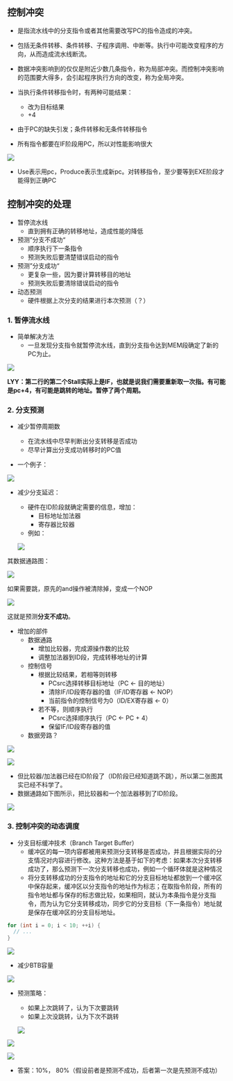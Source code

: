 ## 控制冲突

- 是指流水线中的分支指令或者其他需要改写PC的指令造成的冲突。

- 包括无条件转移、条件转移、子程序调用、中断等。执行中可能改变程序的方向，从而造成流水线断流。
- 数据冲突影响到的仅仅是附近少数几条指令，称为局部冲突。而控制冲突影响的范围要大得多，会引起程序执行方向的改变，称为全局冲突。
- 当执行条件转移指令时，有两种可能结果：
  - 改为目标结果
  - +4
- 由于PC的缺失引发；条件转移和无条件转移指令
- 所有指令都要在IF阶段用PC，所以对性能影响很大

![](hazards/image-20231125145425167.png)

- Use表示用pc，Produce表示生成新pc。对转移指令，至少要等到EXE阶段才能得到正确PC

## 控制冲突的处理

- 暂停流水线
  - 直到拥有正确的转移地址，造成性能的降低
- 预测”分支不成功“
  - 顺序执行下一条指令
  - 预测失败后要清楚错误启动的指令
- 预测”分支成功“
  - 更复杂一些，因为要计算转移目的地址
  - 预测失败后要清除错误启动的指令
- 动态预测
  - 硬件根据上次分支的结果进行本次预测（？）

### 1. 暂停流水线

- 简单解决方法
  - 一旦发现分支指令就暂停流水线，直到分支指令达到MEM段确定了新的PC为止。

![](hazards/image-20231125145956021.png)

**LYY：第二行的第二个Stall实际上是IF，也就是说我们需要重新取一次指。有可能是pc+4，有可能是跳转的地址。暂停了两个周期。**

### 2. 分支预测

- 减少暂停周期数
  - 在流水线中尽早判断出分支转移是否成功
  - 尽早计算出分支成功转移时的PC值

- 一个例子：

![](hazards/image-20231125150401844.png)

- 减少分支延迟：

  - 硬件在ID阶段就确定需要的信息，增加：
    - 目标地址加法器
    - 寄存器比较器
  - 例如：

  ![](hazards/image-20231125150916658.png)

其数据通路图：

![](hazards/image-20231125150951975.png)

如果需要跳，原先的and操作被清除掉，变成一个NOP

![](hazards/image-20231125151059585.png)

这就是预测**分支不成功**。

- 增加的部件
  - 数据通路
    - 增加比较器，完成源操作数的比较
    - 调整加法器到ID段，完成转移地址的计算
  - 控制信号
    - 根据比较结果，若相等则转移
      - PCsrc选择转移目标地址（PC <- 目的地址）
      - 清除IF/ID段寄存器的值（IF/ID寄存器 <- NOP）
      - 当前指令的控制信号为0（ID/EX寄存器 <- 0）
    - 若不等，则顺序执行
      - PCsrc选择顺序执行（PC <- PC + 4）
      - 保留IF/ID段寄存器的值
  - 数据旁路？

![](hazards/image-20231125151742655.png)

![](hazards/image-20231125151846086.png)

- 但比较器/加法器已经在ID阶段了（ID阶段已经知道跳不跳），所以第二张图其实已经不科学了。
- 数据通路如下图所示，把比较器和一个加法器移到了ID阶段。

![](hazards/image-20231125152115370.png)

### 3. 控制冲突的动态调度

- 分支目标缓冲技术（Branch Target Buffer）
  - 缓冲区的每一项内容都被用来预测分支转移是否成功，并且根据实际的分支情况对内容进行修改。这种方法是基于如下的考虑：如果本次分支转移成功了，那么预测下一次分支转移也成功，例如一个循环体就是这种情况
  - 将分支转移成功的分支指令的地址和它的分支目标地址都放到一个缓冲区中保存起来，缓冲区以分支指令的地址作为标志；在取指令阶段，所有的指令地址都与保存的标志做比较，如果相同，就认为本条指令是分支指令，而为认为它分支转移成功，同步它的分支目标（下一条指令）地址就是保存在缓冲区的分支目标地址。

```C++
for (int i = 0; i < 10; ++i) {
  // ...
}
```

![](hazards/image-20231125154108135.png)

- 减少BTB容量

![](hazards/image-20231125154248739.png)

- 预测策略：

  - 如果上次跳转了，认为下次要跳转
  - 如果上次没跳转，认为下次不跳转

  ![](hazards/image-20231125154335389.png)

![](hazards/image-20231125154436453.png)

![](hazards/image-20231125154757599.png)

- 答案：10%， 80%（假设前者是预测不成功，后者第一次是先预测不成功）